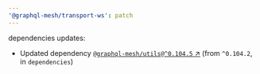 ```yaml
---
'@graphql-mesh/transport-ws': patch
---
```


dependencies updates: 

- Updated dependency [`@graphql-mesh/utils@^0.104.5` ↗︎](https://www.npmjs.com/package/@graphql-mesh/utils/v/0.104.5) (from `^0.104.2`, in `dependencies`)

